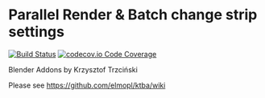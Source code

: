 # Parallel Render & Batch change strip settings

[![Build Status](https://travis-ci.org/elmopl/ktba.svg?branch=master)](https://travis-ci.org/elmopl/ktba)
[![codecov.io Code Coverage](https://img.shields.io/codecov/c/github/elmopl/ktba.svg?maxAge=2592000)](https://codecov.io/github/elmopl/ktba?branch=master)

Blender Addons by Krzysztof Trzciński

Please see https://github.com/elmopl/ktba/wiki
